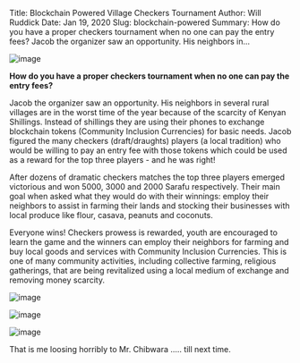 Title: Blockchain Powered Village Checkers Tournament
Author: Will Ruddick
Date: Jan 19, 2020
Slug: blockchain-powered
Summary: How do you have a proper checkers tournament when no one can pay the entry fees? Jacob the organizer saw an opportunity. His neighbors in...

![image](images/blog/blockchain-powered1.webp)

**How do you have a proper checkers tournament when no one can pay the
entry fees?**

Jacob the organizer saw an opportunity. His neighbors in several rural
villages are in the worst time of the year because of the scarcity of
Kenyan Shillings. Instead of shillings they are using their phones to
exchange blockchain tokens (Community Inclusion Currencies) for basic
needs. Jacob figured the many checkers (draft/draughts) players (a local
tradition) who would be willing to pay an entry fee with those tokens
which could be used as a reward for the top three players - and he was
right!

After dozens of dramatic checkers matches the top three players emerged
victorious and won 5000, 3000 and 2000 Sarafu respectively. Their main
goal when asked what they would do with their winnings: employ their
neighbors to assist in farming their lands and stocking their businesses
with local produce like flour, casava, peanuts and coconuts.

Everyone wins! Checkers prowess is rewarded, youth are encouraged to
learn the game and the winners can employ their neighbors for farming
and buy local goods and services with Community Inclusion Currencies.
This is one of many community activities, including collective farming,
religious gatherings, that are being revitalized using a local medium of
exchange and removing money scarcity.

![image](images/blog/blockchain-powered51.webp)

![image](images/blog/blockchain-powered68.webp)

![image](images/blog/blockchain-powered79.webp)

That is me loosing horribly to Mr. Chibwara ..... till next time.

